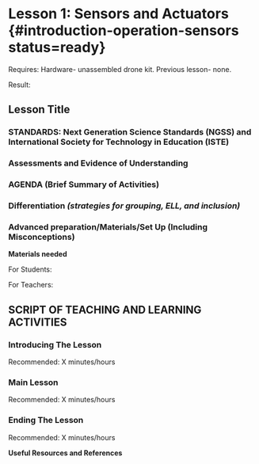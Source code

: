 # Lesson 1: Sensors and Actuators {#introduction-operation-sensors status=ready}

<div class='requirements' markdown='1'>

Requires: Hardware- unassembled drone kit. Previous lesson- none.

Result: 

</div>

## Lesson Title


### STANDARDS: Next Generation Science Standards (NGSS) and International Society for Technology in Education (ISTE)



### Assessments and Evidence of Understanding


### AGENDA (Brief Summary of Activities)


### Differentiation _(strategies for grouping, ELL, and inclusion)_


### Advanced preparation/Materials/Set Up (Including Misconceptions)

**Materials needed**

For Students:

For Teachers:


## SCRIPT OF TEACHING AND LEARNING ACTIVITIES


### Introducing The Lesson

Recommended: X minutes/hours


### Main Lesson

Recommended: X minutes/hours


### Ending The Lesson

Recommended: X minutes/hours


**Useful Resources and References**
